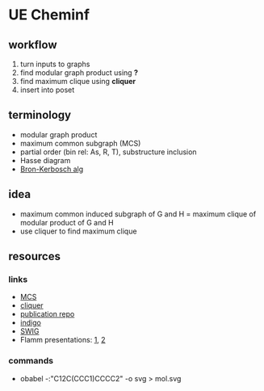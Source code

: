 # UE Cheminf

<!-- ## task
- decompose a collection of molecules using MCS
- partial order is sub-/superstructure -->
## workflow
1. turn inputs to graphs
1. find modular graph product using **?**
1. find maximum clique using **cliquer**
1. insert into poset
 
## terminology
- modular graph product
- maximum common subgraph (MCS)
- partial order (bin rel: As, R, T), substructure inclusion
- Hasse diagram
- [Bron-Kerbosch alg](http://www.dcs.gla.ac.uk/~pat/jchoco/clique/enumeration/report.pdf)

## idea
- maximum common induced subgraph of G and H = maximum clique of modular product of G and H
- use cliquer to find maximum clique

## resources
### links
- [MCS](https://tripod.nih.gov/?p=189) 
- [cliquer](https://users.aalto.fi/~pat/cliquer/cliquer.pdf)
- [publication repo](https://github.com/peter-lind/hasse-manager)
- [indigo](https://github.com/epam/Indigo) 
- [SWIG](http://www.swig.org/tutorial.html) 
- Flamm presentations: [1](https://www.tbi.univie.ac.at/~xtof/Leere/269019/exercise01.pdf), [2](https://www.tbi.univie.ac.at/~xtof/Leere/270038/ue02.pdf)

### commands
- obabel -:"C12C(CCC1)CCCC2" -o svg > mol.svg